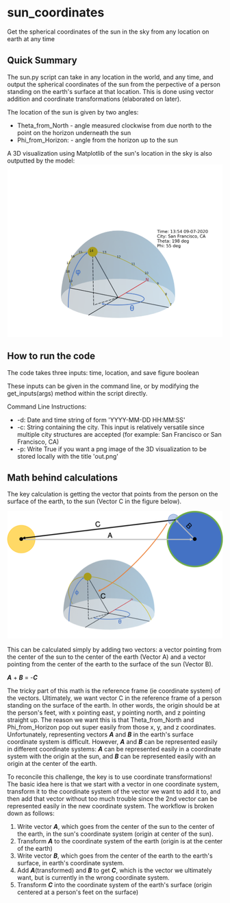 # sun_coordinates
Get the spherical coordinates of the sun in the sky from any location on earth at any time

## Quick Summary
The sun.py script can take in any location in the world, and any time, and output the spherical coordinates of the sun from the perpective of a person standing on the earth's surface at that location. This is done using vector addition and coordinate transformations (elaborated on later).

The location of the sun is given by two angles:
* Theta_from_North - angle measured clockwise from due north to the point on the horizon underneath the sun
* Phi_from_Horizon: - angle from the horizon up to the sun

A 3D visualization using Matplotlib of the sun's location in the sky is also outputted by the model:
![Figure1](Figures/figure1.png)

## How to run the code
The code takes three inputs: time, location, and save figure boolean

These inputs can be given in the command line, or by modifying the get_inputs(args) method within the script directly.

Command Line Instructions:
* -d: Date and time string of form 'YYYY-MM-DD HH:MM:SS'
* -c: String containing the city. This input is relatively versatile since multiple city structures are accepted (for example: San Francisco or San Francisco, CA)
* -p: Write True if you want a png image of the 3D visualization to be stored locally with the title 'out.png'

## Math behind calculations

The key calculation is getting the vector that points from the person on the surface of the earth, to the sun (Vector C in the figure below). 

![Figure2](Figures/figure2.png)

This can be calculated simply by adding two vectors: a vector pointing from the center of the sun to the center of the earth (Vector A) and a vector pointing from the center of the earth to the surface of the sun (Vector B).

_**A**_ + _**B**_ = -_**C**_ 

The tricky part of this math is the reference frame (ie coordinate system) of the vectors. Ultimately, we want vector C in the reference frame of a person standing on the surface of the earth. In other words, the origin should be at the person's feet, with x pointing east, y pointing north, and z pointing straight up. The reason we want this is that Theta_from_North and Phi_from_Horizon pop out super easily from those x, y, and z coordinates. Unfortunately, representing vectors _**A**_ and _**B**_ in the earth's surface coordinate system is difficult. However, _**A**_ and _**B**_ can be represented easily in different coordinate systems: _**A**_ can be represented easily in a coordinate system with the origin at the sun, and _**B**_ can be represented easily with an origin at the center of the earth.

To reconcile this challenge, the key is to use coordinate transformations! The basic idea here is that we start with a vector in one coordinate system, transform it to the coordinate system of the vector we want to add it to, and then add that vector without too much trouble since the 2nd vector can be represented easily in the new coordinate system. The workflow is broken down as follows:

1. Write vector _**A**_, which goes from the center of the sun to the center of the earth, in the sun's coordinate system (origin at center of the sun).
2. Transform _**A**_ to the coordinate system of the earth (origin is at the center of the earth)
3. Write vector _**B**_, which goes from the center of the earth to the earth's surface, in earth's coordinate system.
4. Add _**A**_(transformed) and _**B**_ to get _**C**_, which is the vector we ultimately want, but is currently in the wrong coordinate system.
5. Transform _**C**_ into the coordinate system of the earth's surface (origin centered at a person's feet on the surface)